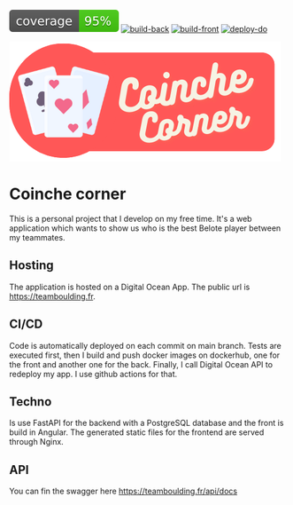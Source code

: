 ![coverageback](./coverage.svg)
[![build-back](https://github.com/louisonbrault/coinche/actions/workflows/build-back.yml/badge.svg)](https://github.com/louisonbrault/coinche/actions/workflows/build-back.yml)
[![build-front](https://github.com/louisonbrault/coinche/actions/workflows/build-front.yml/badge.svg)](https://github.com/louisonbrault/coinche/actions/workflows/build-front.yml)
[![deploy-do](https://github.com/louisonbrault/coinche/actions/workflows/deploy.yml/badge.svg)](https://github.com/louisonbrault/coinche/actions/workflows/deploy.yml)

![logo](./front/src/assets/img/logo.png)
# Coinche corner
This is a personal project that I develop on my free time. It's a web application which wants to show us who is the best 
Belote player between my teammates.

## Hosting
The application is hosted on a Digital Ocean App. The public url is https://teamboulding.fr.

## CI/CD
Code is automatically deployed on each commit on main branch. Tests are executed first, then I build and 
push docker images on dockerhub, one for the front and another one for the back. Finally, I call Digital Ocean API to 
redeploy my app. I use github actions for that.

## Techno
Is use FastAPI for the backend with a PostgreSQL database and the front is build in Angular. The generated static files 
for the frontend are served through Nginx.

## API
You can fin the swagger here https://teamboulding.fr/api/docs
